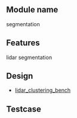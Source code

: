 ## Module name
segmentation

## Features
lidar segmentation

## Design
* [lidar_clustering_bench](https://github.com/cavayangtao/lidar_clustering_bench/tree/main)

## Testcase
